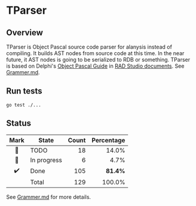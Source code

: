 # TParser

## Overview

TParser is Object Pascal source code parser for alanysis instead of compiling. It builds AST nodes from source code at this time. In the near future, it AST nodes is going to be serialized to RDB or something.
TParser is based on Delphi's [Object Pascal Guide](https://docs.embarcadero.com/products/rad_studio/cbuilder6/EN/CB6_ObjPascalLangGuide_EN.pdf) in [RAD Studio documents](https://docs.embarcadero.com/products/rad_studio/).
See [Grammer.md](./Grammer.md).

## Run tests

```
go test ./...
```

## Status

| Mark | State       | Count | Percentage |
| :--: | ----------- | ----: | ---------: |
|  🔖  | TODO        |    18 |      14.0% |
|  🚧  | In progress |     6 |       4.7% |
|  ✔️  | Done        |   105 |  **81.4%** |
|      | Total       |   129 |     100.0% |

See [Grammer.md](./Grammer.md) for more details.

